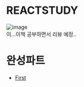# REACTSTUDY

![image](https://user-images.githubusercontent.com/64140544/143434777-04f4f0dd-d5c5-46d1-bb8a-358032ed922f.png)
<br>
이...이책 공부하면서 리뷰 예정..

# 완성파트
- [First](./Firstpart.md)
